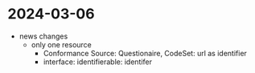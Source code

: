 # 2024-03-06
- news changes
  - only one resource
    - Conformance Source: Questionaire, CodeSet: url as identifier
    - interface: identifierable: identifer
